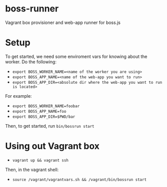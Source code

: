 # boss-runner
Vagrant box provisioner and web-app runner for boss.js

# Setup
To get started, we need some enviroment vars for knowing about the worker.
Do the following:
  * `export BOSS_WORKER_NAME=<name of the worker you are using>`
  * `export BOSS_APP_NAME=<name of the web-app you want to run>`
  * `export BOSS_APP_DIR=<absolute dir where the web-app you want to run is located>`

For example:
  * `export BOSS_WORKER_NAME=foobar`
  * `export BOSS_APP_NAME=foo`
  * `export BOSS_APP_DIR=$PWD/bar`

Then, to get started, run `bin/bossrun start`

# Using out Vagrant box
  * `vagrant up && vagrant ssh`

Then, in the vagrant shell:
  * `source /vagrant/vagrantvars.sh && /vagrant/bin/bossrun start`
